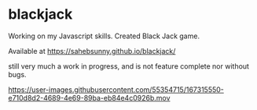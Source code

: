 # blackjack
Working on my Javascript skills. Created Black Jack game. 

Available at https://sahebsunny.github.io/blackjack/

still very much a work in progress, and is not feature complete nor without bugs.

https://user-images.githubusercontent.com/55354715/167315550-e710d8d2-4689-4e69-89ba-eb84e4c0926b.mov

